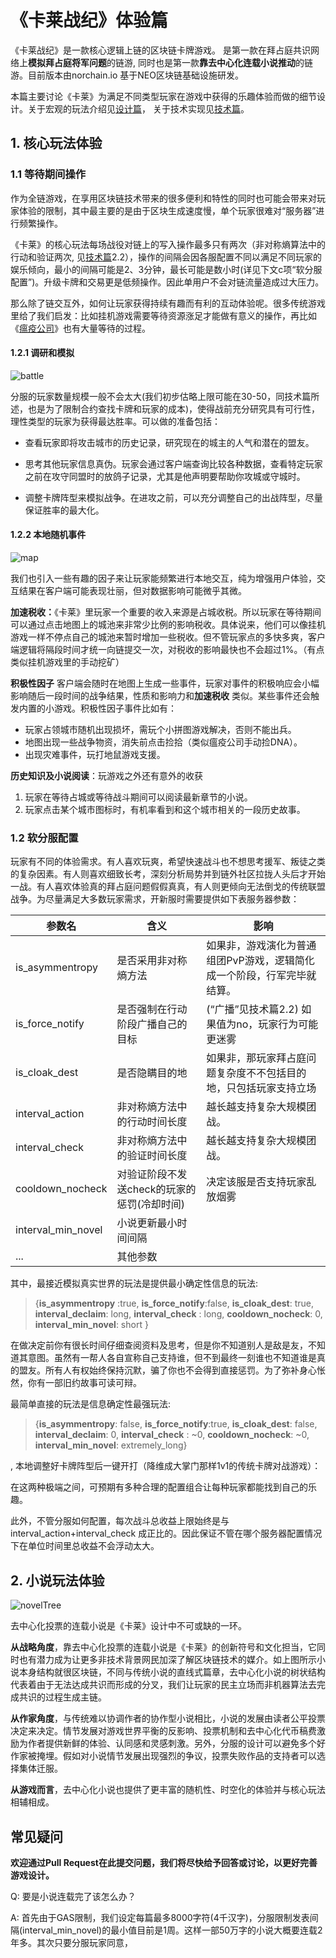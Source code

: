 # 《卡莱战纪》体验篇



《卡莱战纪》是一款核心逻辑上链的区块链卡牌游戏。 是第一款在拜占庭共识网络上**模拟拜占庭将军问题**的链游, 同时也是第一款**靠去中心化连载小说推动**的链游。目前版本由norchain.io 基于NEO区块链基础设施研发。

本篇主要讨论《卡莱》为满足不同类型玩家在游戏中获得的乐趣体验而做的细节设计。关于宏观的玩法介绍见[设计篇](https://github.com/norchain/NEOCarryBattle/blob/master/%E5%8D%A1%E8%8E%B1%E6%88%98%E7%BA%AA-%E8%AE%BE%E8%AE%A1.md)， 关于技术实现见[技术篇](https://github.com/norchain/NEOCarryBattle/blob/master/%E5%8D%A1%E8%8E%B1%E6%88%98%E7%BA%AA-%E6%8A%80%E6%9C%AF.md)。



## 1. 核心玩法体验



### 1.1 等待期间操作

作为全链游戏，在享用区块链技术带来的很多便利和特性的同时也可能会带来对玩家体验的限制，其中最主要的是由于区块生成速度慢，单个玩家很难对“服务器”进行频繁操作。

《卡莱》的核心玩法每场战役对链上的写入操作最多只有两次（非对称熵算法中的行动和验证两次, 见[技术篇](https://github.com/norchain/NEOCarryBattle/blob/master/%E5%8D%A1%E8%8E%B1%E6%88%98%E7%BA%AA-%E6%8A%80%E6%9C%AF.md)2.2），操作的间隔会因各服配置不同以满足不同玩家的娱乐倾向，最小的间隔可能是2、3分钟，最长可能是数小时(详见下文c项“软分服配置”)。升级卡牌和交易更是低频操作。因此单用户不会对链流量造成过大压力。

那么除了链交互外，如何让玩家获得持续有趣而有利的互动体验呢。很多传统游戏里给了我们启发：比如挂机游戏需要等待资源涨足才能做有意义的操作，再比如《[瘟疫公司](https://www.ndemiccreations.com/en/22-plague-inc)》也有大量等待的过程。

#### 1.2.1 调研和模拟 

![battle](pics/Battle.jpg)

分服的玩家数量规模一般不会太大(我们初步估略上限可能在30-50，同技术篇所述，也是为了限制合约查找卡牌和玩家的成本)，使得战前充分研究具有可行性，理性类型的玩家为获得最达胜率。可以做的准备包括：

* 查看玩家即将攻击城市的历史记录，研究现在的城主的人气和潜在的盟友。

* 思考其他玩家信息真伪。玩家会通过客户端查询比较各种数据，查看特定玩家之前在攻守同盟时的放鸽子记录，尤其是他声明要帮助你攻城或守城时。

* 调整卡牌阵型来模拟战争。在进攻之前，可以充分调整自己的出战阵型，尽量保证胜率的最大化。 


#### 1.2.2 本地随机事件

![map](pics/map.jpg)

我们也引入一些有趣的因子来让玩家能频繁进行本地交互，纯为增强用户体验，交互结果在客户端可能表现壮丽，但对数据影响可能微乎其微。

**加速税收：**《卡莱》里玩家一个重要的收入来源是占城收税。所以玩家在等待期间可以通过点击地图上的城池来非常少比例的影响税收。具体说来，他们可以像挂机游戏一样不停点自己的城池来暂时增加一些税收。但不管玩家点的多快多爽，客户端逻辑将隔段时间才统一向链提交一次，对税收的影响最快也不会超过1%。（有点类似挂机游戏里的手动挖矿）

**积极性因子** 客户端会随时在地图上生成一些事件，玩家对事件的积极响应会小幅影响随后一段时间的战争结果，性质和影响力和**加速税收** 类似。某些事件还会触发内置的小游戏。积极性因子事件比如有：

* 玩家占领城市随机出现损坏，需玩个小拼图游戏解决，否则不能出兵。
* 地图出现一些战争物资，消失前点击捡拾（类似瘟疫公司手动捡DNA）。
* 出现灾难事件，玩打地鼠游戏支援。

**历史知识及小说阅读**：玩游戏之外还有意外的收获

1. 玩家在等待占城或等待战斗期间可以阅读最新章节的小说。
2. 玩家点击某个城市图标时，有机率看到和这个城市相关的一段历史故事。




### 1.2 软分服配置

玩家有不同的体验需求。有人喜欢玩爽，希望快速战斗也不想思考援军、叛徒之类的复杂因素。有人则喜欢细致长考，深刻分析局势并到链外社区拉拢人头后才开始一战。有人喜欢体验真的拜占庭问题假假真真，有人则更倾向无法倒戈的传统联盟战争。为尽量满足大多数玩家需求，开新服时需要提供如下表服务器参数：

| 参数名             | 含义                                        | 影响                                                         |
| ------------------ | ------------------------------------------- | ------------------------------------------------------------ |
| is_asymmentropy    | 是否采用非对称熵方法                        | 如果非，游戏演化为普通组团PvP游戏，逻辑简化成一个阶段，行军完毕就结算。 |
| is_force_notify    | 是否强制在行动阶段广播自己的目标            | (“广播”见技术篇2.2) 如果值为no，玩家行为可能更迷雾           |
| is_cloak_dest      | 是否隐瞒目的地                              | 如果非，那玩家拜占庭问题复杂度不不包括目的地，只包括玩家支持立场 |
| interval_action    | 非对称熵方法中的行动时间长度                | 越长越支持复杂大规模团战。                                   |
| interval_check     | 非对称熵方法中的验证时间长度                | 越长越支持复杂大规模团战。                                   |
| cooldown_nocheck   | 对验证阶段不发送check的玩家的惩罚(冷却时间) | 决定该服是否支持玩家乱放烟雾                                 |
| interval_min_novel | 小说更新最小时间间隔                        |                                                              |
| ...                | 其他参数                                    |                                                              |

其中，最接近模拟真实世界的玩法是提供最小确定性信息的玩法: 

>  {**is_asymmentropy** :true, **is_force_notify**:false, **is_cloak_dest**: true, **interval_declaim**: long, **interval_check** : long, **cooldown_nocheck**: 0, **interval_min_novel**: short }

在做决定前你有很长时间仔细查阅资料及思考，但是你不知道别人是敌是友，不知道其意图。虽然有一帮人各自宣称自己支持谁，但不到最终一刻谁也不知道谁是真的盟友。所有人有权始终保持沉默，骗了你也不会得到直接惩罚。为了弥补身心怅然，你有一部旧约故事可读可辩。



最简单直接的玩法是信息确定性最强玩法:

>  {**is_asymmentropy**: false, **is_force_notify**:true, **is_cloak_dest**: false, **interval_declaim**: 0, **interval_check** : ~0, **cooldown_nocheck**: ~0, **interval_min_novel**: extremely_long}

, 本地调整好卡牌阵型后一键开打（降维成大掌门那样1v1的传统卡牌对战游戏）：

在这两种极端之间，可预期有多种合理的配置组合让每种玩家都能找到自己的乐趣。

此外，不管分服如何配置，每次战斗总收益上限始终是与interval_action+interval_check 成正比的。因此保证不管在哪个服务器配置情况下在单位时间里总收益不会浮动太大。



## 2. 小说玩法体验

![novelTree](pics/novelTree.jpeg)

去中心化投票的连载小说是《卡莱》设计中不可或缺的一环。

**从战略角度**，靠去中心化投票的连载小说是《卡莱》的创新符号和文化担当，它同时也有潜力成为让更多非技术背景网民加深了解区块链技术的媒介。如上图所示小说本身结构就很区块链，不同与传统小说的直线式篇章，去中心化小说的树状结构代表着由于无法达成共识而形成的分叉，我们让玩家的民主立场而非机器算法去完成共识的过程生成主链。

**从作家角度**，与传统难以协调作者的协作型小说相比，小说的发展由读者公平投票决定来决定。情节发展对游戏世界平衡的反影响、投票机制和去中心化代币稿费激励为作者提供新鲜的体验、认同感和灵感刺激。另外，分服的设计可以避免多个好作家被掩埋。假如对小说情节发展出现强烈的争议，投票失败作品的支持者可以选择集体迁服。

**从游戏而言**，去中心化小说也提供了更丰富的随机性、时空化的体验并与核心玩法相辅相成。





## 常见疑问

**欢迎通过Pull Request在此提交问题，我们将尽快给予回答或讨论，以更好完善游戏设计。**



Q: 要是小说连载完了该怎么办？

A: 首先由于GAS限制，我们设定每篇最多8000字符(4千汉字)，分服限制发表间隔(interval_min_novel)的最小值目前是1周。这样一部50万字的小说大概要连载2年多。其次只要分服玩家同意，